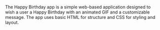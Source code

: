 The Happy Birthday app is a simple web-based application designed to wish a user a Happy Birthday with an animated GIF and a customizable message. The app uses basic HTML for structure and CSS for styling and layout.
